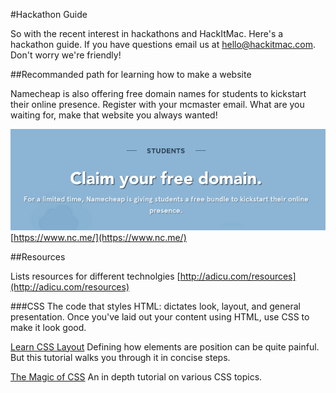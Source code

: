 #Hackathon Guide

So with the recent interest in hackathons and HackItMac. Here's a hackathon guide. If you have questions email us at hello@hackitmac.com. Don't worry we're friendly!


##Recommanded path for learning how to make a website

Namecheap is also offering free domain names for students to kickstart their online presence. Register with your mcmaster email. What are you waiting for, make that website you always wanted!

![namecheap free domain](img/namecheap_free_domain.png)
[https://www.nc.me/](https://www.nc.me/)

##Resources

Lists resources for different technolgies
[http://adicu.com/resources](http://adicu.com/resources)

###CSS
The code that styles HTML: dictates look, layout, and general presentation. Once you've laid out your content using HTML, use CSS to make it look good.

[Learn CSS Layout](http://learnlayout.com/)
Defining how elements are position can be quite painful. But this tutorial walks you through it in concise steps.

[The Magic of CSS](http://adamschwartz.co/magic-of-css/)
An in depth tutorial on various CSS topics.